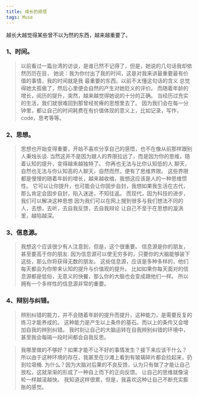 ```yaml
---
title: 成长的感悟
tags: Muse
---
```


越长大越觉得某些曾不以为然的东西，越来越重要了。

### 1、时间。
> 以前看过一篇台湾的访谈，是谁已然不记得了，但是，她说的几句话我却依然历历在目，
> 她说：我为你付出了我的时间，这是对我来讲最重要最有价值的事情，我的时间就是我
> 最重要的东西。以前不太懂这句话的含义
> 总觉得她太孤傲了，然后心里便会自然的产生对她贬义的评价。
> 而随着年龄的增长，阅历的提升，突然，越来越觉得她说的十分的正确。
> 当经历过充实的生活，我们就很难回到那曾经贫瘠的思想里去了。
> 因为我们会在每一分钟里，都让自己的时间耗费在有价值体现的意义上，比如记录，写作，code，思考等等。

### 2、思想。
> 思想也开始变得重要，开始不喜欢分享自己的感悟，也不在像从前那样跟别人秉烛长谈.
> 当然这并不是因为跟人的界限拉远了，而是因为你的思维，随着认知的提升，变得越来越独特了。
> 你再也无法与比你认知低的人
> 聊天，自然也无法与你认知高的人聊天，自然而然，便有了思维界限。
> 这些界限都是慢慢的随着年龄的增长，越来越收缩，我想这应该是人的一种思维惯性。
> 它可以让你提升，也可能会让你固步自封，我想如果我生活在古代，那么肯定会固步自封，陷入迷途，不知往返。
> 而现代，因为科技的进步，我们可以解决这种思想
> 因为我们可以在网上搜到很多与我们想法不同的人，去想，去听，去自我反馈，去自我辩论
> 让自己不至于在思想的漩涡里，越陷越深。

### 3、信息源。
> 我想这个应该很少有人注意到，但是，这个很重要。
> 信息源是你的朋友，甚至要高于你的朋友.
> 因为信息源可以使无穷多的，只要你的大脑能够装下这些，那么你将获得无数的朋友。
> 这些信息源，应该是多种多样的，他们每天都会为你带来认知的提升与价值观的提升。
> 比如如果你每天面对的信息源都是低俗，无意义的快餐，那么你的大脑也会变成跟他们一样。
> 所以拥有一个多样性的信息源非常的重要。

### 4、辩别与纠错。
> 辨别纠错的能力，并不会随着年龄的提升而提升，这种能力，是需要反复的练习才能养成的。
> 这种能力是产生以上条件的基石。而以上的条件又会增加自我的辨别纠错。
> 我时刻让自己的大脑运转在自我辨别纠错的环境中，甚至我会每隔一段时间都会自我反思。

> 我哪里做的不够好？如果才能不让不好的事情发生？接下来应该干什么？
> 所以由于这种环境的存在，我甚至在沙滩上看到有玻璃碎片都会捡起来，扔到垃圾桶.
> 为什么？因为大脑对后果的不良反馈，认为只有做了才能让自己放松，这就渐渐的形成了一种自上而下的正向反馈。
> 让自己的思维就像滚轮一样越滚越快。
> 我知道这样很累，但是，我喜欢这种让自己不断充实膨胀的感觉。
